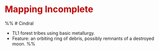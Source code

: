 # <font color="#c00000">Mapping Incomplete</font>
%% # Cindral
- TL1 forest tribes using basic metallurgy.
- Feature: an orbiting ring of debris, possibly remnants of a destroyed moon.
 %%
